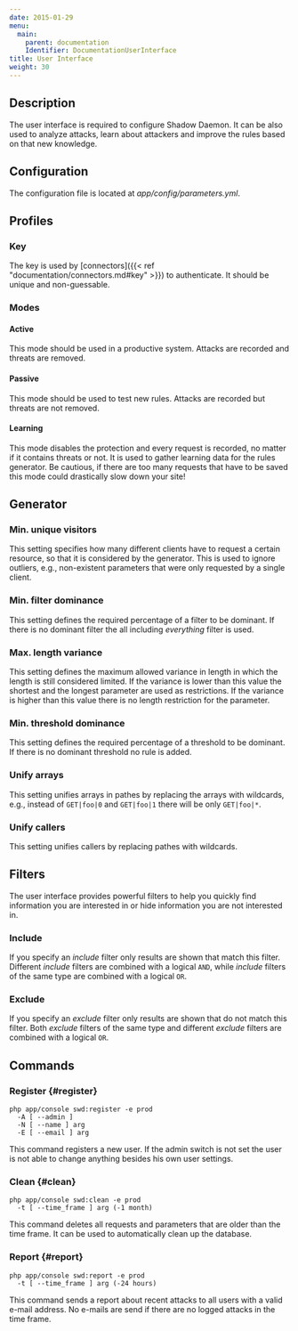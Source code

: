 ```yaml
---
date: 2015-01-29
menu:
  main:
    parent: documentation
    Identifier: DocumentationUserInterface
title: User Interface
weight: 30
---
```


## Description

The user interface is required to configure Shadow Daemon.
It can be also used to analyze attacks, learn about attackers and improve the rules based on that new knowledge.

## Configuration

The configuration file is located at *app/config/parameters.yml*.

## Profiles

### Key

The key is used by [connectors]({{< ref "documentation/connectors.md#key" >}}) to authenticate.
It should be unique and non-guessable.

### Modes

#### Active

This mode should be used in a productive system.
Attacks are recorded and threats are removed.

#### Passive

This mode should be used to test new rules.
Attacks are recorded but threats are not removed.

#### Learning

This mode disables the protection and every request is recorded, no matter if it contains threats or not.
It is used to gather learning data for the rules generator.
Be cautious, if there are too many requests that have to be saved this mode could drastically slow down your site!

## Generator

### Min. unique visitors

This setting specifies how many different clients have to request a certain resource, so that it is considered by the generator.
This is used to ignore outliers, e.g., non-existent parameters that were only requested by a single client.

### Min. filter dominance

This setting defines the required percentage of a filter to be dominant.
If there is no dominant filter the all including *everything* filter is used.

### Max. length variance

This setting defines the maximum allowed variance in length in which the length is still considered limited.
If the variance is lower than this value the shortest and the longest parameter are used as restrictions.
If the variance is higher than this value there is no length restriction for the parameter.

### Min. threshold dominance

This setting defines the required percentage of a threshold to be dominant.
If there is no dominant threshold no rule is added.

### Unify arrays

This setting unifies arrays in pathes by replacing the arrays with wildcards, e.g., instead of `GET|foo|0` and `GET|foo|1` there will be only `GET|foo|*`.

### Unify callers

This setting unifies callers by replacing pathes with wildcards.

## Filters

The user interface provides powerful filters to help you quickly find information you are interested in or hide information you are not interested in.

### Include

If you specify an *include* filter only results are shown that match this filter.
Different *include* filters are combined with a logical `AND`, while *include* filters of the same type are combined with a logical `OR`.

### Exclude

If you specify an *exclude* filter only results are shown that do not match this filter.
Both *exclude* filters of the same type and different *exclude* filters are combined with a logical `OR`.

## Commands

### Register {#register}

    php app/console swd:register -e prod
      -A [ --admin ]
      -N [ --name ] arg
      -E [ --email ] arg

This command registers a new user.
If the admin switch is not set the user is not able to change anything besides his own user settings.

### Clean {#clean}

    php app/console swd:clean -e prod
      -t [ --time_frame ] arg (-1 month)

This command deletes all requests and parameters that are older than the time frame.
It can be used to automatically clean up the database.

### Report {#report}

    php app/console swd:report -e prod
      -t [ --time_frame ] arg (-24 hours)

This command sends a report about recent attacks to all users with a valid e-mail address.
No e-mails are send if there are no logged attacks in the time frame.
